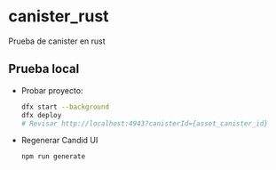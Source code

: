 # canister_rust

Prueba de canister en rust

## Prueba local

-   Probar proyecto:

    ```bash
    dfx start --background
    dfx deploy
    # Revisar http://localhost:4943?canisterId={asset_canister_id}
    ```

-   Regenerar Candid UI

    ```bash
    npm run generate
    ```
